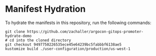 # Manifest Hydration

To hydrate the manifests in this repository, run the following commands:

```shell
git clone https://github.com/zachaller/argocon-gitops-promoter-hydrate-demo
# cd into the cloned directory
git checkout 9497750226535ece45e64239bc5fabbbf6138ae5
kustomize build ./user-configuration/production/us-west-1
```
